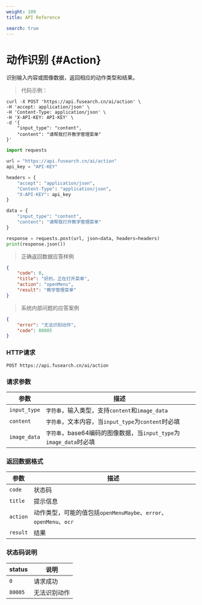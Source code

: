 ```yaml
---
weight: 109
title: API Reference

search: true
---
```


# 动作识别 {#Action}

识别输入内容或图像数据，返回相应的动作类型和结果。

> 代码示例：

```shell
curl -X POST 'https://api.fusearch.cn/ai/action' \
-H 'accept: application/json' \
-H 'Content-Type: application/json' \
-H 'X-API-KEY: API-KEY' \
-d '{
    "input_type": "content",
    "content": "请帮我打开教学管理菜单"
}'
```

```python
import requests

url = "https://api.fusearch.cn/ai/action"
api_key = "API-KEY"

headers = {
    "accept": "application/json",
    "Content-Type": "application/json",
    "X-API-KEY": api_key
}

data = {
    "input_type": "content",
    "content": "请帮我打开教学管理菜单"
}

response = requests.post(url, json=data, headers=headers)
print(response.json())
```

> 正确返回数据应答样例

```json
{
    "code": 0,
    "title": "好的，正在打开菜单",
    "action": "openMenu",
    "result": "教学管理菜单"
}
```

> 系统内部问题的应答案例

```json
{
    "error": "无法识别动作",
    "code": 80005
}
```

### HTTP请求

`POST https://api.fusearch.cn/ai/action`

### 请求参数

| 参数           | 描述                                                         |
|----------------|--------------------------------------------------------------|
| `input_type`   | `字符串`，输入类型，支持`content`和`image_data` |
| `content`      | `字符串`，文本内容，当`input_type`为`content`时必填 |
| `image_data`   | `字符串`，base64编码的图像数据，当`input_type`为`image_data`时必填 |

### 返回数据格式

参数 | 描述
--------- | -------
`code` | 状态码
`title` | 提示信息
`action` | 动作类型，可能的值包括`openMenuMaybe`、`error`、`openMenu`、`ocr`
`result` | 结果

### 状态码说明

status | 说明
--------- | -------
`0` | 请求成功
`80005` | 无法识别动作
